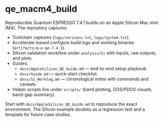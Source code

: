# qe_macm4_build

Reproducible Quantum ESPRESSO 7.4.1 builds on an Apple Silicon Mac mini (M4). The repository captures:

- Toolchain captures (`logs/versions.txt`, `logs/system.txt`).
- Accelerate-based configure build logs and working binaries (`artifacts/q-e-qe-7.4.1`).
- Silicon validation workflow under `analysis/Si` with inputs, raw outputs, and plots.
- Guides:
  - `docs/AppleSilicon_QE_Guide.md` — end-to-end setup playbook.
  - `docs/Guide.md` — quick-start checklist.
  - `docs/Si_Worklog.md` — chronological notes with commands and caveats.
- Helper scripts live under `scripts/` (band plotting, DOS/PDOS visuals, band-gap summary).

Start with `docs/AppleSilicon_QE_Guide.md` to reproduce the exact environment. The Silicon example doubles as a regression test and a template for future case studies.
